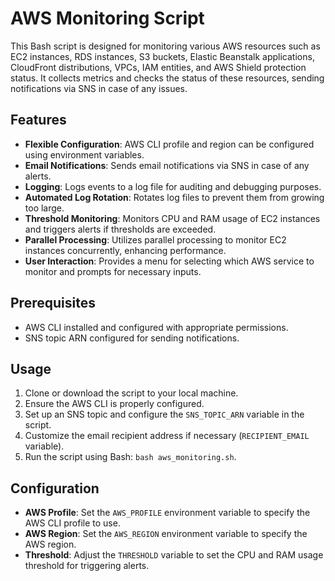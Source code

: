 # AWS Monitoring Script

This Bash script is designed for monitoring various AWS resources such as EC2 instances, RDS instances, S3 buckets, Elastic Beanstalk applications, CloudFront distributions, VPCs, IAM entities, and AWS Shield protection status. It collects metrics and checks the status of these resources, sending notifications via SNS in case of any issues.

## Features

- **Flexible Configuration**: AWS CLI profile and region can be configured using environment variables.
- **Email Notifications**: Sends email notifications via SNS in case of any alerts.
- **Logging**: Logs events to a log file for auditing and debugging purposes.
- **Automated Log Rotation**: Rotates log files to prevent them from growing too large.
- **Threshold Monitoring**: Monitors CPU and RAM usage of EC2 instances and triggers alerts if thresholds are exceeded.
- **Parallel Processing**: Utilizes parallel processing to monitor EC2 instances concurrently, enhancing performance.
- **User Interaction**: Provides a menu for selecting which AWS service to monitor and prompts for necessary inputs.

## Prerequisites

- AWS CLI installed and configured with appropriate permissions.
- SNS topic ARN configured for sending notifications.

## Usage

1. Clone or download the script to your local machine.
2. Ensure the AWS CLI is properly configured.
3. Set up an SNS topic and configure the `SNS_TOPIC_ARN` variable in the script.
4. Customize the email recipient address if necessary (`RECIPIENT_EMAIL` variable).
5. Run the script using Bash: `bash aws_monitoring.sh`.

## Configuration

- **AWS Profile**: Set the `AWS_PROFILE` environment variable to specify the AWS CLI profile to use.
- **AWS Region**: Set the `AWS_REGION` environment variable to specify the AWS region.
- **Threshold**: Adjust the `THRESHOLD` variable to set the CPU and RAM usage threshold for triggering alerts.

